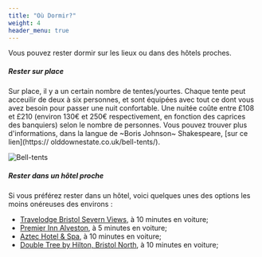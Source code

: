 ```yaml
---
title: "Où Dormir?"
weight: 4
header_menu: true
---
```


Vous pouvez rester dormir sur les lieux ou dans des hôtels proches.

##### Rester sur place

Sur place, il y a un certain nombre de tentes/yourtes. Chaque tente peut
acceuilir de deux à six personnes, et sont équipées avec tout ce dont vous avez
besoin pour passer une nuit confortable. Une nuitée coûte entre £108 et £210
(environ 130€ et 250€ respectivement, en fonction des caprices des banquiers)
selon le nombre de personnes. Vous pouvez trouver plus d'informations,
dans la langue de ~Boris Johnson~ Shakespeare, [sur ce lien](https://
olddownestate.co.uk/bell-tents/).

![Bell-tents](images/bell-tent.jpg)

##### Rester dans un hôtel proche

Si vous préférez rester dans un hôtel, voici quelques unes des options les moins onéreuses des environs :
* [Travelodge Bristol Severn Views](https://maps.app.goo.gl/x6RP8gmKPvaxuuZh9),
à 10 minutes en voiture;
* [Premier Inn Alveston](https://maps.app.goo.gl/fpEKZCjLCYFX5LY59), à 5 minutes
en voiture;
* [Aztec Hotel & Spa](https://maps.app.goo.gl/PmxYfnGdN2TDAVXM8), à 10 minutes
en voiture;
* [Double Tree by Hilton, Bristol North](https://maps.app.goo.gl/7tqfg6wq76UUw4nb7), à 10 minutes en voiture;
